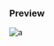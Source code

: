 ### Preview
![a](https://github.com/Eazvy/UILibs/blob/main/Librarys/Pride/Screenshot%202022-12-04%20132607.png?raw=true)
